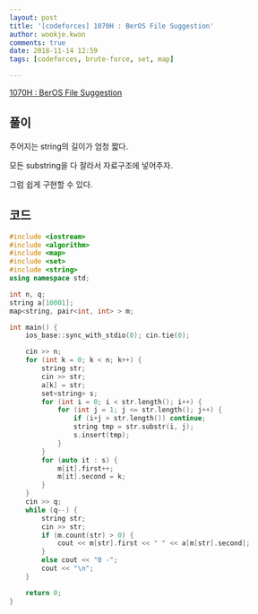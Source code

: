 ```yaml
---
layout: post
title: '[codeforces] 1070H : BerOS File Suggestion'
author: wookje.kwon
comments: true
date: 2018-11-14 12:59
tags: [codeforces, brute-force, set, map]

---
```


[1070H : BerOS File Suggestion](http://codeforces.com/problemset/problem/1070/H)

## 풀이

주어지는 string의 길이가 엄청 짧다.

모든 substring을 다 잘라서 자료구조에 넣어주자.

그럼 쉽게 구현할 수 있다.

## 코드

```cpp
#include <iostream>
#include <algorithm>
#include <map>
#include <set>
#include <string>
using namespace std;

int n, q;
string a[10001];
map<string, pair<int, int> > m;

int main() {
    ios_base::sync_with_stdio(0); cin.tie(0);

    cin >> n;
    for (int k = 0; k < n; k++) {
        string str;
        cin >> str;
        a[k] = str;
        set<string> s;
        for (int i = 0; i < str.length(); i++) {
            for (int j = 1; j <= str.length(); j++) {
                if (i+j > str.length()) continue;
                string tmp = str.substr(i, j);
                s.insert(tmp);
            }
        }
        for (auto it : s) {
            m[it].first++;
            m[it].second = k;
        }
    }
    cin >> q;
    while (q--) {
        string str;
        cin >> str;
        if (m.count(str) > 0) {
            cout << m[str].first << " " << a[m[str].second];
        }
        else cout << "0 -";
        cout << "\n";
    }

    return 0;
}
```
